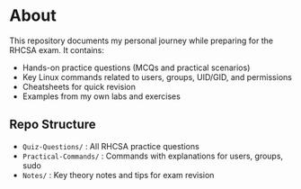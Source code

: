 # About

This repository documents my personal journey while preparing for the RHCSA exam. 
It contains:

- Hands-on practice questions (MCQs and practical scenarios)
- Key Linux commands related to users, groups, UID/GID, and permissions
- Cheatsheets for quick revision
- Examples from my own labs and exercises

## Repo Structure

- `Quiz-Questions/` : All RHCSA practice questions
- `Practical-Commands/` : Commands with explanations for users, groups, sudo
- `Notes/` : Key theory notes and tips for exam revision

